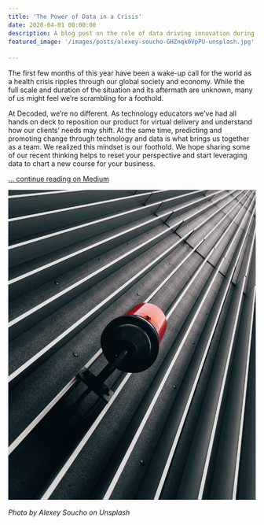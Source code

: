 ```yaml
---
title: 'The Power of Data in a Crisis'
date: 2020-04-01 00:00:00
description: A blog post on the role of data driving innovation during crises
featured_image: '/images/posts/alexey-soucho-GHZnqk0VpPU-unsplash.jpg'

---
```

The first few months of this year have been a wake-up call for the world as a 
health crisis ripples through our global society and economy. While the full 
scale and duration of the situation and its aftermath are unknown, many of us 
might feel we’re scrambling for a foothold.

At Decoded, we’re no different. As technology educators we’ve had all hands on 
deck to reposition our product for virtual delivery and understand how our 
clients’ needs may shift. At the same time, predicting and promoting change 
through technology and data is what brings us together as a team. We realized 
this mindset is our foothold. We hope sharing some of our recent thinking helps 
to reset your perspective and start leveraging data to chart a new course for 
your business.

[... continue reading on Medium](https://blog.decoded.com/the-power-of-data-in-a-crisis-3d74ffe86d79)

![Photo by Alexey Soucho on Unsplash](/images/posts/alexey-soucho-GHZnqk0VpPU-unsplash.jpg)

_Photo by Alexey Soucho on Unsplash_

